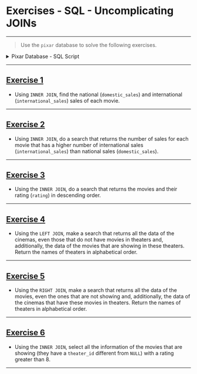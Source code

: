 # Exercises - SQL - Uncomplicating JOINs

---

> Use the `pixar` database to solve the following exercises.

<details>
<summary>Pixar Database - SQL Script</summary>

```sql
DROP SCHEMA IF EXISTS pixar;
CREATE SCHEMA pixar;
USE pixar;
CREATE TABLE theater (
    id INTEGER auto_increment PRIMARY KEY NOT NULL,
    name VARCHAR(30) NOT NULL,
    location VARCHAR(30) NULL
);
CREATE TABLE movies (
    id INTEGER auto_increment PRIMARY KEY NOT NULL,
    title VARCHAR(30) NOT NULL,
    director VARCHAR(30) NULL,
    year INT NOT NULL,
    length_minutes INT NOT NULL,
    theater_id INTEGER,
    FOREIGN KEY (theater_id) REFERENCES theater (id)
);
CREATE TABLE box_office (
    movie_id INTEGER,
    FOREIGN KEY (movie_id) REFERENCES movies (id),
    rating DECIMAL(2,1) NOT NULL,
    domestic_sales INT NOT NULL,
    international_sales INT NOT NULL
);
INSERT INTO theater(name, location)
    VALUES ('Cinemark', 'São Paulo'),
        ('Brodway theater', 'Nova York'),
        ('Phoenix theater', 'Londres'),
        ('Le Champo', 'Paris'),
        ('TLC Chinese Theater', 'Los Angeles'),
        ('Regal Tikahtnu', 'Alaska');
INSERT INTO movies(title, director, year, length_minutes, theater_id)
    VALUES ('Toy Story', 'John Lasseter', 1995, 81, 1),
        ('Vida de inseto', 'Andrew Stanton', 1998, 95, 3),
        ('Ratatuille', 'Brad Bird', 2010, 115, NULL),
        ('UP', 'Pete Docter', 2009, 101, 2),
        ('Carros', 'John Lasseter', 2006, 117, NULL),
        ('Toy Story 2', 'John Lasseter', 1999, 93, 5),
        ('Valente', 'Brenda Chapman', 2012, 98, NULL),
        ('Monstros SA', 'Pete Docter', 2001, 92, NULL),
        ('Procurando Nemo', 'Jon Lasseter', 2003, 107, 4),
        ('Os Incríveis', 'Brad Bird', 2004, 116, NULL),
        ('WALL-E', 'Pete Docter', 2008, 104, NULL);
INSERT INTO box_office(movie_id, rating, domestic_sales, international_sales)
    VALUES (1, 8.3, 190000000, 170000000),
      (2, 7.2, 160000000, 200600000),
      (3, 7.9, 245000000, 239000000),
      (4, 6.1, 330000000, 540000000),
      (5, 7.8, 140000000, 310000000),
      (6, 5.8, 540000000, 600000000),
      (7, 7.5, 250000000, 190000000),
      (8, 8.5, 300000000, 250000000),
      (10, 7.4, 460000000, 510000000),
      (9, 6.8, 450000000, 370000000),
      (11, 9.9, 290000000, 280000000);
```

</details>

---

## [Exercise 1](./exercises/exercise_1.sql)

- Using `INNER JOIN`, find the national (`domestic_sales`) and international (`international_sales`) sales of each movie.

---

## [Exercise 2](./exercises/exercise_2.sql)

- Using `INNER JOIN`, do a search that returns the number of sales for each movie that has a higher number of international sales (`international_sales`) than national sales (`domestic_sales`).

---

## [Exercise 3](./exercises/exercise_3.sql)

- Using the `INNER JOIN`, do a search that returns the movies and their rating (`rating`) in descending order.

---

## [Exercise 4](./exercises/exercise_4.sql)

- Using the `LEFT JOIN`, make a search that returns all the data of the cinemas, even those that do not have movies in theaters and, additionally, the data of the movies that are showing in these theaters. Return the names of theaters in alphabetical order.

---

## [Exercise 5](./exercises/exercise_5.sql)

- Using the `RIGHT JOIN`, make a search that returns all the data of the movies, even the ones that are not showing and, additionally, the data of the cinemas that have these movies in theaters. Return the names of theaters in alphabetical order.

---

## [Exercise 6](./exercises/exercise_6.sql)

- Using the `INNER JOIN`, select all the information of the movies that are showing (they have a `theater_id` different from `NULL`) with a rating greater than 8.

---

